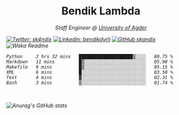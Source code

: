 <h1 align="center"> Bendik Lambda </h1>
<p align="center"><em>Staff Engineer @ <a href="http://www.uia.no">University of Agder</a></p>



[![Twitter: sk4ndix](https://img.shields.io/twitter/follow/sk4ndix?style=social)](https://twitter.com/sk4ndix)
[![Linkedin: bendikdyrli](https://img.shields.io/badge/-bendikdyrli-blue?style=flat-square&logo=Linkedin&logoColor=white&link=https://www.linkedin.com/in/bendikdyrli/)](https://www.linkedin.com/in/bendikdyrli/)
[![GitHub skandix](https://img.shields.io/github/followers/skandix?label=follow&style=social)](https://github.com/skandix)
![Waka Readme](https://github.com/skandix/skandix/workflows/Waka%20Readme/badge.svg)


<!--START_SECTION:waka-->

```text
Python     2 hrs 32 mins   ████████████████████▒░░░░   80.75 %
Markdown   11 mins         █▒░░░░░░░░░░░░░░░░░░░░░░░   05.98 %
Makefile   9 mins          █▒░░░░░░░░░░░░░░░░░░░░░░░   05.15 %
XML        6 mins          █░░░░░░░░░░░░░░░░░░░░░░░░   03.50 %
Text       4 mins          ▓░░░░░░░░░░░░░░░░░░░░░░░░   02.31 %
Bash       3 mins          ▒░░░░░░░░░░░░░░░░░░░░░░░░   01.74 %
```

<!--END_SECTION:waka-->

  <br>
  
![Anurag's GitHub stats](https://github-readme-stats.vercel.app/api?username=skandix&show_icons=true&theme=tokyonight)



